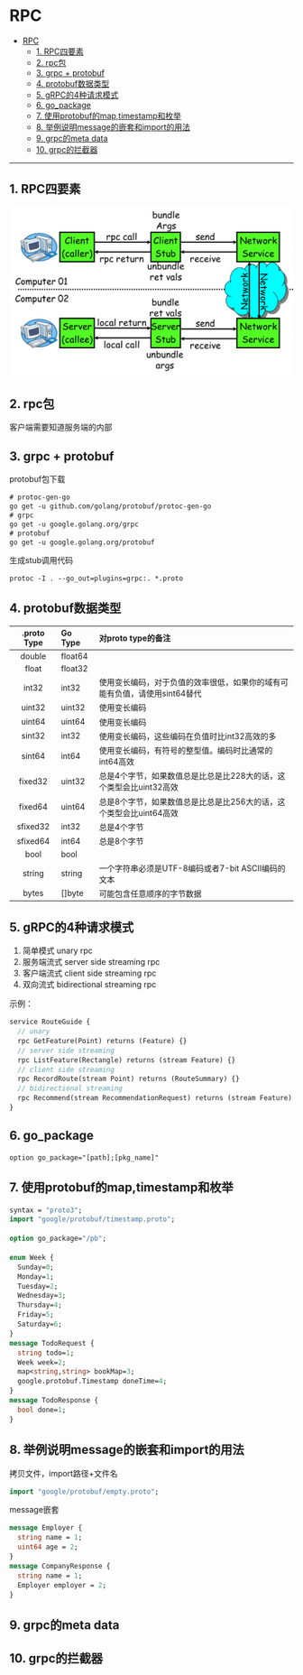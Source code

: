 # RPC

<!-- TOC -->
* [RPC](#rpc)
  * [1. RPC四要素](#1-rpc)
  * [2. rpc包](#2-rpc)
  * [3. grpc + protobuf](#3-grpc--protobuf)
  * [4. protobuf数据类型](#4-protobuf)
  * [5. gRPC的4种请求模式](#5-grpc4)
  * [6. go_package](#6-go_package)
  * [7. 使用protobuf的map,timestamp和枚举](#7-protobufmaptimestamp)
  * [8. 举例说明message的嵌套和import的用法](#8-messageimport)
  * [9. grpc的meta data](#9-grpcmeta-data)
  * [10. grpc的拦截器](#10-grpc)
<!-- TOC -->
----

## 1. RPC四要素
![img.png](img/rpc/RPC四要素.png)

## 2. rpc包
客户端需要知道服务端的内部

## 3. grpc + protobuf

protobuf包下载
```shell
# protoc-gen-go
go get -u github.com/golang/protobuf/protoc-gen-go
# grpc
go get -u google.golang.org/grpc
# protobuf
go get -u google.golang.org/protobuf
```

生成stub调用代码
```shell
protoc -I . --go_out=plugins=grpc:. *.proto
```

## 4. protobuf数据类型

| .proto Type | Go Type | 对proto type的备注                           |
|:-----------:|:--------|:-----------------------------------------|
|   double    | float64 |                                          |
|    float    | float32 |                                          |
|    int32    | int32   | 使用变长编码，对于负值的效率很低，如果你的域有可能有负值，请使用sint64替代 |
|   uint32    | uint32  | 使用变长编码                                   |
|   uint64    | uint64  | 使用变长编码                                   |
|   sint32    | int32   | 使用变长编码，这些编码在负值时比int32高效的多                |
|   sint64    | int64   | 使用变长编码，有符号的整型值。编码时比通常的int64高效            |
|   fixed32   | uint32  | 总是4个字节，如果数值总是比总是比228大的话，这个类型会比uint32高效   |
|   fixed64   | uint64  | 总是8个字节，如果数值总是比总是比256大的话，这个类型会比uint64高效   |
|  sfixed32   | int32   | 总是4个字节                                   |
|  sfixed64   | int64   | 总是8个字节                                   |
|    bool     | bool    |                                          |
|   string    | string  | 一个字符串必须是UTF-8编码或者7-bit ASCII编码的文本        |
|   bytes     | []byte  | 可能包含任意顺序的字节数据                            |

## 5. gRPC的4种请求模式

1. 简单模式 unary rpc
2. 服务端流式 server side streaming rpc
3. 客户端流式 client side streaming rpc
4. 双向流式 bidirectional streaming rpc

示例：
```protobuf
service RouteGuide {
  // unary
  rpc GetFeature(Point) returns (Feature) {}
  // server side streaming
  rpc ListFeature(Rectangle) returns (stream Feature) {}
  // client side streaming
  rpc RecordRoute(stream Point) returns (RouteSummary) {}
  // bidirectional streaming
  rpc Recommend(stream RecommendationRequest) returns (stream Feature) {}
}
```

## 6. go_package
```
option go_package="[path];[pkg_name]"
```

## 7. 使用protobuf的map,timestamp和枚举
```protobuf
syntax = "proto3";
import "google/protobuf/timestamp.proto";

option go_package="/pb";

enum Week {
  Sunday=0;
  Monday=1;
  Tuesday=2;
  Wednesday=3;
  Thursday=4;
  Friday=5;
  Saturday=6;
}
message TodoRequest {
  string todo=1;
  Week week=2;
  map<string,string> bookMap=3;
  google.protobuf.Timestamp doneTime=4;
}
message TodoResponse {
  bool done=1;
}
```

## 8. 举例说明message的嵌套和import的用法
拷贝文件，import路径+文件名
```protobuf
import "google/protobuf/empty.proto";
```
message嵌套
```protobuf
message Employer {
  string name = 1;
  uint64 age = 2;
}
message CompanyResponse {
  string name = 1;
  Employer employer = 2;
}
```

## 9. grpc的meta data

## 10. grpc的拦截器